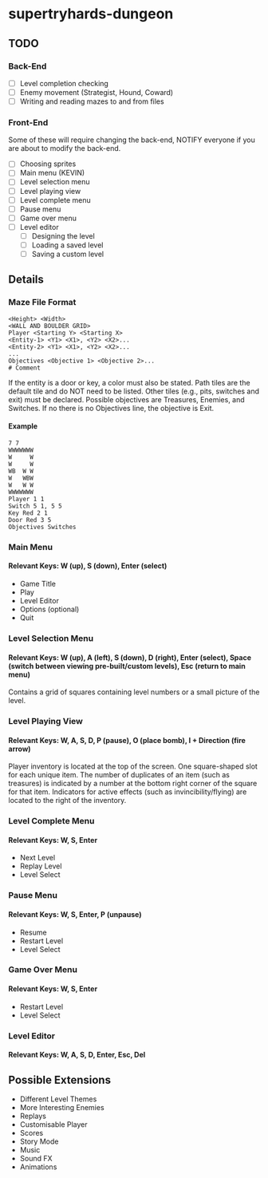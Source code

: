 # supertryhards-dungeon

## TODO
### Back-End
- [ ] Level completion checking
- [ ] Enemy movement (Strategist, Hound, Coward)
- [ ] Writing and reading mazes to and from files

### Front-End
Some of these will require changing the back-end,
NOTIFY everyone if you are about to modify the
back-end.

- [ ] Choosing sprites
- [ ] Main menu (KEVIN)
- [ ] Level selection menu
- [ ] Level playing view
- [ ] Level complete menu
- [ ] Pause menu
- [ ] Game over menu
- [ ] Level editor
  - [ ] Designing the level
  - [ ] Loading a saved level
  - [ ] Saving a custom level

## Details
### Maze File Format
```
<Height> <Width>
<WALL AND BOULDER GRID>
Player <Starting Y> <Starting X>
<Entity-1> <Y1> <X1>, <Y2> <X2>...
<Entity-2> <Y1> <X1>, <Y2> <X2>...
...
Objectives <Objective 1> <Objective 2>...
# Comment
```

If the entity is a door or key, a color must also be stated.
Path tiles are the default tile and do NOT need to be listed.
Other tiles (e.g., pits, switches and exit) must be declared.
Possible objectives are Treasures, Enemies, and Switches. If
no there is no Objectives line, the objective is Exit.

#### Example
```
7 7
WWWWWWW
W     W
W     W
WB  W W
W   WBW
W   W W
WWWWWWW
Player 1 1
Switch 5 1, 5 5
Key Red 2 1
Door Red 3 5
Objectives Switches
```

### Main Menu
#### Relevant Keys: W (up), S (down), Enter (select)
- Game Title
- Play
- Level Editor
- Options (optional)
- Quit

### Level Selection Menu
#### Relevant Keys: W (up), A (left), S (down), D (right), Enter (select), Space (switch between viewing pre-built/custom levels), Esc (return to main menu)
Contains a grid of squares containing level numbers or a small picture of the level.

### Level Playing View
#### Relevant Keys: W, A, S, D, P (pause), O (place bomb), I + Direction (fire arrow)
Player inventory is located at the top of the screen. One square-shaped slot for each
unique item. The number of duplicates of an item (such as treasures) is indicated by a
number at the bottom right corner of the square for that item. Indicators for active
effects (such as invincibility/flying) are located to the right of the inventory.

### Level Complete Menu
#### Relevant Keys: W, S, Enter
- Next Level
- Replay Level
- Level Select

### Pause Menu
#### Relevant Keys: W, S, Enter, P (unpause)
- Resume
- Restart Level
- Level Select

### Game Over Menu
#### Relevant Keys: W, S, Enter
- Restart Level
- Level Select

### Level Editor
#### Relevant Keys: W, A, S, D, Enter, Esc, Del

## Possible Extensions
- Different Level Themes
- More Interesting Enemies
- Replays
- Customisable Player
- Scores
- Story Mode
- Music
- Sound FX
- Animations

